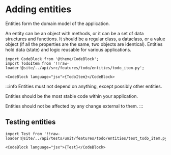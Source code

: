 # Adding entities

Entities form the domain model of the application.

An entity can be an object with methods, or it can be a set of data structures and functions. It should be a regular
class, a dataclass, or a value object (if all the properties are the same, two objects are identical). Entities hold
data (state) and logic reusable for various applications.

```mdx-code-block
import CodeBlock from '@theme/CodeBlock';
import TodoItem from '!!raw-loader!@site/../api/src/features/todo/entities/todo_item.py';

<CodeBlock language="jsx">{TodoItem}</CodeBlock>
```

:::info
Entities must not depend on anything, except possibly other entities.

Entities should be the most stable code within your application.

Entities should not be affected by any change external to them.
:::

## Testing entities

```mdx-code-block
import Test from '!!raw-loader!@site/../api/tests/unit/features/todo/entities/test_todo_item.py';

<CodeBlock language="jsx">{Test}</CodeBlock>
```
